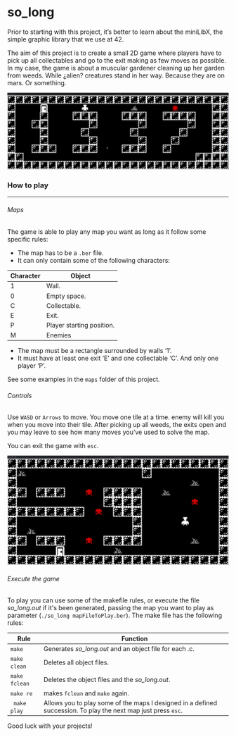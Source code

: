 # so_long

Prior to starting with this project, it’s better to learn about the miniLibX, the simple graphic library that we use at 42.

The aim of this project is to create a small 2D game where players have to pick up all collectables and go to the exit making as few moves as possible. In my case, the game is about a muscular gardener cleaning up her garden from weeds. While ¿alien? creatures stand in her way. Because they are on mars. Or something.

![gif_01](https://github.com/m0hs1ne/so_long/blob/main/so_Long-gif.gif)

### How to play
---
###### Maps
The game is able to play any map you want as long as it follow some specific rules:
* The map has to be a ``.ber`` file.
* It can only contain some of the following characters:

| Character | Object |
| - | - |
| 1 | Wall. |
| 0 | Empty space. |
| C | Collectable. |
| E | Exit. |
| P | Player starting position. |
| M | Enemies |

* The map must be a rectangle surrounded by walls ‘1’.
* It must have at least one exit ‘E’ and one collectable ‘C’. And only one player ‘P’.

See some examples in the ``maps`` folder of this project.

###### Controls
Use ``WASD`` or ``Arrows`` to move. You move one tile at a time. enemy will kill you when you move into their tile. After picking up all weeds, the exits open and you may leave to see how many moves you’ve used to solve the map.

You can exit the game with ``esc``.

![gif_02](https://github.com/m0hs1ne/so_long/blob/main/so_%20long%20gif1.gif)

###### Execute the game
To play you can use some of the makefile rules, or execute the file _so_long.out_ if it's been generated, passing the map you want to play as parameter (``./so_long mapFileToPlay.ber``). The make file has the following rules:

| Rule | Function |
| - | - |
| ``make`` | Generates _so_long.out_ and an object file for each .c. |
| ``make clean`` | Deletes all object files. |
| ``make fclean`` | Deletes the object files and the _so_long.out_. |
| ``make re`` | makes ``fclean`` and ``make`` again. |
| `` make play`` | Allows you to play some of the maps I designed in a defined succession. To play the next map just press ``esc``. |


Good luck with your projects!
